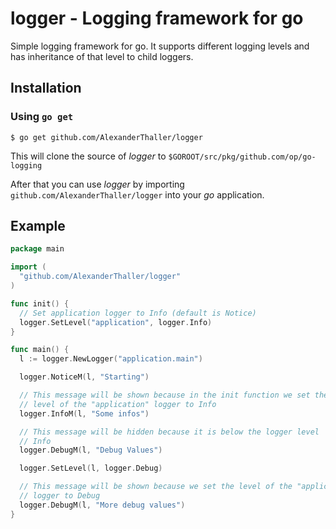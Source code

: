 # logger - Logging framework for go

Simple logging framework for go. It supports different logging levels and
has inheritance of that level to child loggers.

## Installation
### Using `go get`

    $ go get github.com/AlexanderThaller/logger

This will clone the source of *logger* to
`$GOROOT/src/pkg/github.com/op/go-logging`

After that you can use *logger* by importing
`github.com/AlexanderThaller/logger` into your *go* application.

## Example
```go
package main

import (
  "github.com/AlexanderThaller/logger"
)

func init() {
  // Set application logger to Info (default is Notice)
  logger.SetLevel("application", logger.Info)
}

func main() {
  l := logger.NewLogger("application.main")

  logger.NoticeM(l, "Starting")

  // This message will be shown because in the init function we set the
  // level of the "application" logger to Info
  logger.InfoM(l, "Some infos")

  // This message will be hidden because it is below the logger level
  // Info
  logger.DebugM(l, "Debug Values")

  logger.SetLevel(l, logger.Debug)

  // This message will be shown because we set the level of the "application.main"
  // logger to Debug
  logger.DebugM(l, "More debug values")
}
```
